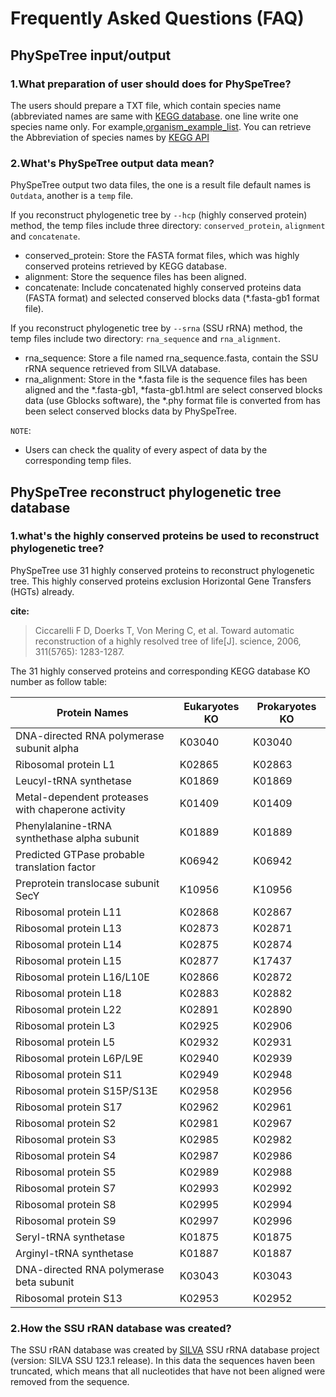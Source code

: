 # Frequently Asked Questions (FAQ)


## PhySpeTree input/output


### 1.What preparation of user should does for PhySpeTree?

The users should prepare a TXT file, which contain species name (abbreviated names are same with [KEGG database](http://www.genome.jp/kegg/catalog/org_list.html).
one line write one species name only. For example,[organism_example_list](https://gitlab.com/xiaoxiaoyang/physpetools/raw/master/examples/organism_example_list.txt).
You can retrieve the Abbreviation of species names by [KEGG API](http://rest.kegg.jp/list/organism)


### 2.What's PhySpeTree output data mean?

PhySpeTree output two data files, the one is a result file default names is `Outdata`, another is a `temp` file.

If you reconstruct phylogenetic tree by `--hcp` (highly conserved protein) method, the temp files include three directory: `conserved_protein`, `alignment` and `concatenate`.

  * conserved_protein: Store the FASTA format files, which was highly conserved proteins retrieved by KEGG database.
  * alignment: Store the sequence files has been aligned.
  * concatenate: Include concatenated highly conserved proteins data (FASTA format) and selected conserved blocks data (\*.fasta-gb1 format file).

If you reconstruct phylogenetic tree by `--srna` (SSU rRNA) method, the temp files include two directory: `rna_sequence` and `rna_alignment`.

  * rna_sequence: Store a file named rna_sequence.fasta, contain the SSU rRNA sequence retrieved from SILVA database.
  * rna_alignment: Store in the *.fasta file is the sequence files has been aligned and the *.fasta-gb1, *fasta-gb1.html are select conserved blocks data (use Gblocks software),
  the *.phy format file is converted from has been select conserved blocks data by PhySpeTree.

`NOTE`:

* Users can check the quality of every aspect of data by the corresponding temp files.


## PhySpeTree reconstruct phylogenetic tree database

### 1.what's the highly conserved proteins be used to reconstruct phylogenetic tree?

PhySpeTree use 31 highly conserved proteins to reconstruct phylogenetic tree. This highly conserved proteins exclusion Horizontal Gene Transfers (HGTs) already.

**cite:**

> Ciccarelli F D, Doerks T, Von Mering C, et al. Toward automatic reconstruction of a highly resolved tree of life[J]. science, 2006, 311(5765): 1283-1287.

The 31 highly conserved proteins and corresponding KEGG database KO number as follow table:



Protein Names                                       |  Eukaryotes KO     |Prokaryotes KO
--------------------------------------------------- | ------------------ | ---------------
DNA-directed RNA polymerase subunit alpha           |   K03040           |   K03040
Ribosomal protein L1                                |   K02865           |   K02863
Leucyl-tRNA synthetase                              |   K01869           |   K01869
Metal-dependent proteases with chaperone activity   |   K01409           |   K01409
Phenylalanine-tRNA synthethase alpha subunit        |   K01889           |   K01889
Predicted GTPase probable translation factor        |   K06942           |   K06942
Preprotein translocase subunit SecY                 |   K10956           |   K10956
Ribosomal protein L11                               |   K02868           |   K02867
Ribosomal protein L13                               |   K02873           |   K02871
Ribosomal protein L14                               |   K02875           |   K02874
Ribosomal protein L15                               |   K02877           |   K17437
Ribosomal protein L16/L10E                          |   K02866           |   K02872
Ribosomal protein L18                               |   K02883           |   K02882
Ribosomal protein L22                               |   K02891           |   K02890
Ribosomal protein L3                                |   K02925           |   K02906
Ribosomal protein L5                                |   K02932           |   K02931
Ribosomal protein L6P/L9E                           |   K02940           |   K02939
Ribosomal protein S11                               |   K02949           |   K02948
Ribosomal protein S15P/S13E                         |   K02958           |   K02956
Ribosomal protein S17                               |   K02962           |   K02961
Ribosomal protein S2                                |   K02981           |   K02967
Ribosomal protein S3                                |   K02985           |   K02982
Ribosomal protein S4                                |   K02987           |   K02986
Ribosomal protein S5                                |   K02989           |   K02988
Ribosomal protein S7                                |   K02993           |   K02992
Ribosomal protein S8                                |   K02995           |   K02994
Ribosomal protein S9                                |   K02997           |   K02996
Seryl-tRNA synthetase                               |   K01875           |   K01875
Arginyl-tRNA synthetase                             |   K01887           |   K01887
DNA-directed RNA polymerase beta subunit            |   K03043           |   K03043
Ribosomal protein S13                               |   K02953           |   K02952




### 2.How the SSU rRAN database was created?

The SSU rRAN database was created by [SILVA](<https://www.arb-silva.de/>) SSU rRNA database project (version: SILVA SSU 123.1 release).
In this data the sequences haven been truncated, which means that all nucleotides that have not been aligned were removed from the sequence.

